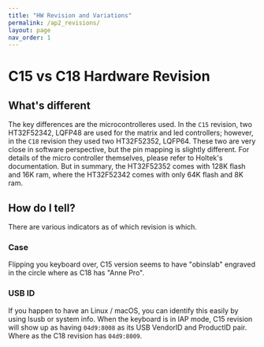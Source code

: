 ```yaml
---
title: "HW Revision and Variations"
permalink: /ap2_revisions/
layout: page
nav_order: 1
---
```

# C15 vs C18 Hardware Revision

## What's different
The key differences are the microcontrolleres used. In the `C15` revision,
two HT32F52342, LQFP48 are used for the matrix and led controllers; however,
in the `C18` revision they used two HT32F52352, LQFP64. These two are very close
in software perspective, but the pin mapping is slightly different. For details
of the micro controller themselves, please refer to Holtek's documentation. But
in summary, the HT32F52352 comes with 128K flash and 16K ram, where the
HT32F52342 comes with only 64K flash and 8K ram.

## How do I tell?
There are various indicators as of which revision is which.

### Case
Flipping you keyboard over, C15 version seems to have "obinslab" engraved in the
circle where as C18 has "Anne Pro".

### USB ID
If you happen to have an Linux / macOS, you can identify this easily by using lsusb
or system info. When the keyboard is in IAP mode, C15 revision will show up as having
`04d9:8008` as its USB VendorID and ProductID pair. Where as the C18 revision has
`04d9:8009`.